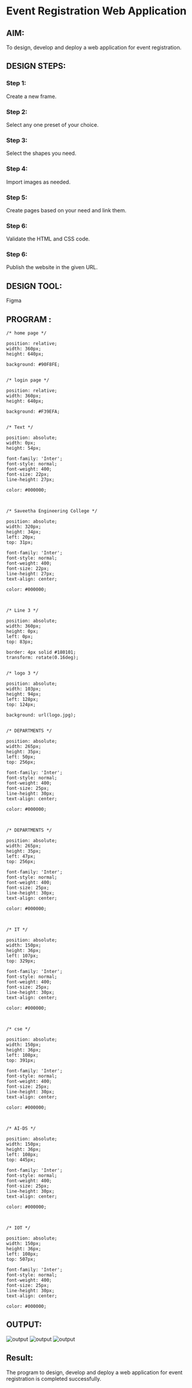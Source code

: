 # Event Registration Web Application

## AIM:
To design, develop and deploy a web application for event registration.

## DESIGN STEPS:

### Step 1:

Create a new frame.
### Step 2:
Select any one preset of your choice.

### Step 3:
Select the shapes you need.

### Step 4:
Import images as needed.

### Step 5:
Create pages based on your need and link them.
### Step 6:

Validate the HTML and CSS code.

### Step 6:

Publish the website in the given URL.

## DESIGN TOOL:
Figma
## PROGRAM :
```
/* home page */

position: relative;
width: 360px;
height: 640px;

background: #90F8FE;


/* login page */

position: relative;
width: 360px;
height: 640px;

background: #F39EFA;


/* Text */

position: absolute;
width: 0px;
height: 54px;

font-family: 'Inter';
font-style: normal;
font-weight: 400;
font-size: 22px;
line-height: 27px;

color: #000000;



/* Saveetha Engineering College */

position: absolute;
width: 320px;
height: 34px;
left: 20px;
top: 31px;

font-family: 'Inter';
font-style: normal;
font-weight: 400;
font-size: 22px;
line-height: 27px;
text-align: center;

color: #000000;



/* Line 3 */

position: absolute;
width: 360px;
height: 0px;
left: 0px;
top: 83px;

border: 4px solid #180101;
transform: rotate(0.16deg);


/* logo 3 */

position: absolute;
width: 103px;
height: 94px;
left: 128px;
top: 124px;

background: url(logo.jpg);


/* DEPARTMENTS */

position: absolute;
width: 265px;
height: 35px;
left: 50px;
top: 256px;

font-family: 'Inter';
font-style: normal;
font-weight: 400;
font-size: 25px;
line-height: 30px;
text-align: center;

color: #000000;



/* DEPARTMENTS */

position: absolute;
width: 265px;
height: 35px;
left: 47px;
top: 256px;

font-family: 'Inter';
font-style: normal;
font-weight: 400;
font-size: 25px;
line-height: 30px;
text-align: center;

color: #000000;



/* IT */

position: absolute;
width: 150px;
height: 36px;
left: 107px;
top: 329px;

font-family: 'Inter';
font-style: normal;
font-weight: 400;
font-size: 25px;
line-height: 30px;
text-align: center;

color: #000000;



/* cse */

position: absolute;
width: 150px;
height: 36px;
left: 108px;
top: 391px;

font-family: 'Inter';
font-style: normal;
font-weight: 400;
font-size: 25px;
line-height: 30px;
text-align: center;

color: #000000;



/* AI-DS */

position: absolute;
width: 150px;
height: 36px;
left: 108px;
top: 445px;

font-family: 'Inter';
font-style: normal;
font-weight: 400;
font-size: 25px;
line-height: 30px;
text-align: center;

color: #000000;



/* IOT */

position: absolute;
width: 150px;
height: 36px;
left: 108px;
top: 507px;

font-family: 'Inter';
font-style: normal;
font-weight: 400;
font-size: 25px;
line-height: 30px;
text-align: center;

color: #000000;

```

## OUTPUT:
![output](./out91.png)
![output](./out92.png)
![output](./out93.png)


## Result:

The program to design, develop and deploy a web application for event registration is
completed successfully.